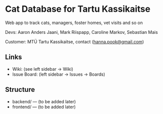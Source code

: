 # Cat Database for Tartu Kassikaitse

Web app to track cats, managers, foster homes, vet visits and so on

Devs: Aaron Anders Jaani, Mark Riispapp, Caroline Markov, Sebastian Mais

Customer: MTÜ Tartu Kassikaitse, contact (hanna.pook@gmail.com)

## Links
- Wiki: (see left sidebar → Wiki)
- Issue Board: (left sidebar → Issues → Boards)

## Structure
- backend/  — (to be added later)
- frontend/ — (to be added later)

